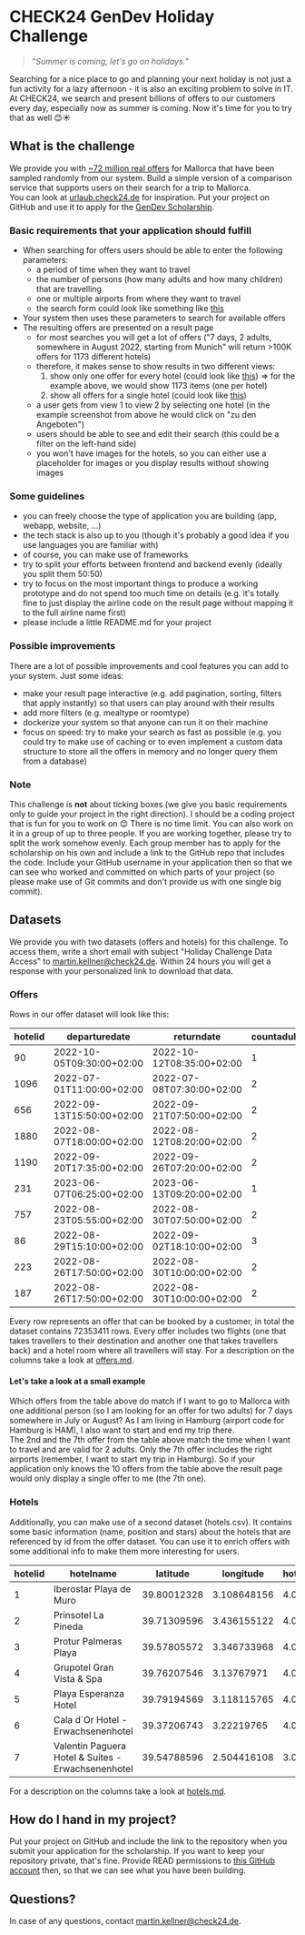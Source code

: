 # CHECK24 GenDev Holiday Challenge

> "*Summer is coming, let's go on holidays.*" 

Searching for a nice place to go and planning your next holiday is not just a fun activity for a lazy afternoon - 
it is also an exciting problem to solve in IT.
At CHECK24, we search and present billions of offers to our customers every day, especially now as summer is coming.
Now it's time for you to try that as well 😊☀️

## What is the challenge
We provide you with [~72 million real offers](#datasets) for Mallorca that have been sampled randomly from our system.
Build a simple version of a comparison service that supports users on their search for a trip to Mallorca.  
You can look at [urlaub.check24.de](https://urlaub.check24.de) for inspiration. 
Put your project on GitHub and use it to apply for the [GenDev Scholarship](https://check24.de/gen-dev).

### Basic requirements that your application should fulfill
- When searching for offers users should be able to enter the following parameters:
  - a period of time when they want to travel
  - the number of persons (how many adults and how many children) that are travelling
  - one or multiple airports from where they want to travel
  - the search form could look like something like [this](./images/search.png)
- Your system then uses these parameters to search for available offers
- The resulting offers are presented on a result page
  - for most searches you will get a lot of offers ("7 days, 2 adults, somewhere in August 2022, starting from Munich" will return >100K offers for 1173 different hotels)
  - therefore, it makes sense to show results in two different views:
    1) show only one offer for every hotel (could look like [this](./images/result-all-hotels.png)) => for the example above, we would show 1173 items (one per hotel) 
    2) show all offers for a single hotel (could look like [this](./images/result-single-hotel.png))
  - a user gets from view 1 to view 2 by selecting one hotel (in the example screenshot from above he would click on "zu den Angeboten")
  - users should be able to see and edit their search (this could be a filter on the left-hand side)
  - you won't have images for the hotels, so you can either use a placeholder for images or you display results without showing images

### Some guidelines
- you can freely choose the type of application you are building (app, webapp, website, ...)
- the tech stack is also up to you (though it's probably a good idea if you use languages you are familiar with)
- of course, you can make use of frameworks 
- try to split your efforts between frontend and backend evenly (ideally you split them 50:50)
- try to focus on the most important things to produce a working prototype and do not spend too much time on details (e.g. it's totally fine to just display the airline code on the result page without mapping it to the full airline name first) 
- please include a little README.md for your project

### Possible improvements
There are a lot of possible improvements and cool features you can add to your system.
Just some ideas:
- make your result page interactive (e.g. add pagination, sorting, filters that apply instantly) so that users can play around with their results
- add more filters (e.g. mealtype or roomtype)
- dockerize your system so that anyone can run it on their machine
- focus on speed: try to make your search as fast as possible (e.g. you could try to make use of caching or to even implement a custom data structure to store all the offers in memory and no longer query them from a database)

### Note 
This challenge is **not** about ticking boxes 
(we give you basic requirements only to guide your project in the right direction).
I should be a coding project that is fun for you to work on 😊
There is no time limit. 
You can also work on it in a group of up to three people.
If you are working together, please try to split the work somehow evenly.
Each group member has to apply for the scholarship on his own and include a link to the GitHub repo that includes the code.
Include your GitHub username in your application then so that we can see who worked and committed on which parts of your project (so please make use of Git commits and don't provide us with one single big commit).

## Datasets
We provide you with two datasets (offers and hotels) for this challenge.
To access them, write a short email with subject "Holiday Challenge Data Access" to [martin.kellner@check24.de](mailto:martin.kellner@check24.de).
Within 24 hours you will get a response with your personalized link to download that data.

### Offers
Rows in our offer dataset will look like this:

| hotelid | departuredate             | returndate                | countadults | countchildren | price | inbounddepartureairport | inboundarrivalairport | inboundairline | inboundarrivaldatetime    | outbounddepartureairport | outboundarrivalairport | outboundairline | outboundarrivaldatetime   | mealtype  | oceanview | roomtype    |
|---------|---------------------------|---------------------------|-------------|---------------|-------|-------------------------|-----------------------|----------------|---------------------------|--------------------------|------------------------|-----------------|---------------------------|-----------|-----------|-------------|
| 90      | 2022-10-05T09:30:00+02:00 | 2022-10-12T08:35:00+02:00 | 1           | 1             | 1243  | PMI                     | DUS                   | LH             | 2022-10-12T14:40:00+02:00 | DUS                      | PMI                    | LH              | 2022-10-05T14:25:00+02:00 | halfboard | FALSE     | double      |
| 1096    | 2022-07-01T11:00:00+02:00 | 2022-07-08T07:30:00+02:00 | 2           | 0             | 1710  | PMI                     | LEJ                   | EW             | 2022-07-08T10:00:00+02:00 | LEJ                      | PMI                    | EW              | 2022-07-01T13:30:00+02:00 | none      | FALSE     | apartment   |
| 656     | 2022-09-13T15:50:00+02:00 | 2022-09-21T07:50:00+02:00 | 2           | 0             | 2093  | PMI                     | FRA                   | DE             | 2022-09-21T10:10:00+02:00 | FRA                      | PMI                    | DE              | 2022-09-13T17:55:00+02:00 | breakfast | FALSE     | double      |
| 1880    | 2022-08-07T18:00:00+02:00 | 2022-08-12T08:20:00+02:00 | 2           | 0             | 1707  | PMI                     | MUC                   | EWG            | 2022-08-12T10:35:00+02:00 | MUC                      | PMI                    | EWG             | 2022-08-07T20:15:00+02:00 | none      | FALSE     | double      |
| 1190    | 2022-09-20T17:35:00+02:00 | 2022-09-26T07:20:00+02:00 | 2           | 0             | 1866  | PMI                     | SCN                   | EW             | 2022-09-26T09:30:00+02:00 | SCN                      | PMI                    | EW              | 2022-09-20T19:40:00+02:00 | breakfast | FALSE     | juniorsuite |
| 231     | 2023-06-07T06:25:00+02:00 | 2023-06-13T09:20:00+02:00 | 1           | 0             | 2131  | PMI                     | STR                   | DE             | 2023-06-13T11:25:00+02:00 | STR                      | PMI                    | DE              | 2023-06-07T08:30:00+02:00 | breakfast | FALSE     | single      |
| 757     | 2022-08-23T05:55:00+02:00 | 2022-08-30T07:50:00+02:00 | 2           | 0             | 1153  | PMI                     | HAM                   | DE             | 2022-08-30T10:35:00+02:00 | HAM                      | PMI                    | DE              | 2022-08-23T08:40:00+02:00 | none      | FALSE     | apartment   |
| 86      | 2022-08-29T15:10:00+02:00 | 2022-09-02T18:10:00+02:00 | 3           | 0             | 1653  | PMI                     | FDH                   | BUC            | 2022-09-02T20:20:00+02:00 | FDH                      | PMI                    | BUC             | 2022-08-29T17:10:00+02:00 | breakfast | FALSE     | triple      |
| 223     | 2022-08-26T17:50:00+02:00 | 2022-08-30T10:00:00+02:00 | 2           | 0             | 980   | PMI                     | STR                   | VY             | 2022-08-30T12:10:00+02:00 | STR                      | PMI                    | EW              | 2022-08-26T19:50:00+02:00 | breakfast | FALSE     | double      |
| 187     | 2022-08-26T17:50:00+02:00 | 2022-08-30T10:00:00+02:00 | 2           | 0             | 1175  | PMI                     | STR                   | VY             | 2022-08-30T12:10:00+02:00 | STR                      | PMI                    | EW              | 2022-08-26T19:50:00+02:00 | halfboard | FALSE     | double      |

Every row represents an offer that can be booked by a customer, in total the dataset contains 72353411 rows.
Every offer includes two flights (one that takes travellers to their destination and another one that takes travellers back) and a hotel room where all travellers will stay.
For a description on the columns take a look at [offers.md](./offers.md).

#### Let's take a look at a small example
Which offers from the table above do match if I want to go to Mallorca with one additional person (so I am looking for an offer for two adults) for 7 days somewhere in July or August?
As I am living in Hamburg (airport code for Hamburg is HAM), I also want to start and end my trip there.  
The 2nd and the 7th offer from the table above match the time when I want to travel and are valid for 2 adults.
Only the 7th offer includes the right airports (remember, I want to start my trip in Hamburg).
So if your application only knows the 10 offers from the table above the result page would only display a single offer to me (the 7th one).

### Hotels
Additionally, you can make use of a second dataset (hotels.csv). 
It contains some basic information (name, position and stars) about the hotels that are referenced by id from the offer dataset.
You can use it to enrich offers with some additional info to make them more interesting for users.

| hotelid | hotelname                                          | latitude    | longitude   | hotelstars |
|---------|----------------------------------------------------|-------------|-------------|------------|
| 1       | Iberostar Playa de Muro                            | 39.80012328 | 3.108648156 | 4.0        |
| 2       | Prinsotel La Pineda                                | 39.71309596 | 3.436155122 | 4.0        |
| 3       | Protur Palmeras Playa                              | 39.57805572 | 3.346733968 | 4.0        |
| 4       | Grupotel Gran Vista & Spa                          | 39.76207546 | 3.13767971  | 4.0        |
| 5       | Playa Esperanza Hotel                              | 39.79194569 | 3.118115765 | 4.0        |
| 6       | Cala d´Or Hotel - Erwachsenenhotel                 | 39.37206743 | 3.22219765  | 4.0        |
| 7       | Valentin Paguera Hotel & Suites - Erwachsenenhotel | 39.54788596 | 2.504416108 | 3.0        |

For a description on the columns take a look at [hotels.md](./hotels.md).

## How do I hand in my project?
Put your project on GitHub and include the link to the repository when you submit your application for the scholarship.
If you want to keep your repository private, that's fine.
Provide READ permissions to [this GitHub account](https://github.com/Hackfred) then, so that we can see what you have been building. 

## Questions?
In case of any questions, contact martin.kellner@check24.de.
